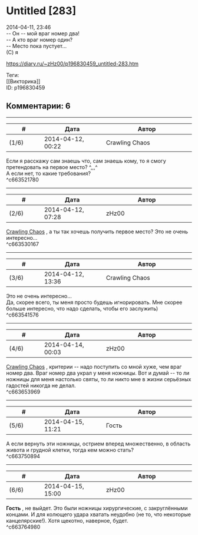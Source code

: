 Untitled [283]
==============

  
2014-04-11, 23:46  
 -- Он -- мой враг номер два!   
 -- А кто враг номер один?   
 -- Место пока пустует...   
 (С) я   
  
<https://diary.ru/~zHz00/p196830459_untitled-283.htm>  
  
Теги:  
[[Викторика]]  
ID: p196830459  


Комментарии: 6
--------------

  


---



|         #         |              Дата              |                     Автор                     |           ID           |
| --- | --- | --- | --- |
| (1/6) | 2014-04-12, 00:22 | Crawling Chaos | c663521780 |

  
 Если я расскажу сам знаешь что, сам знаешь кому, то я смогу претендовать на первое место? ^,,,^   
 А если нет, то какие требования?   
 ^c663521780

---



|         #         |              Дата              |                     Автор                     |           ID           |
| --- | --- | --- | --- |
| (2/6) | 2014-04-12, 07:28 | zHz00 | c663530167 |

  
  [Crawling Chaos](http://degozaru.diary.ru "de gozaru")  , а ты так хочешь получить первое место? Это не очень интересно...   
 ^c663530167

---



|         #         |              Дата              |                     Автор                     |           ID           |
| --- | --- | --- | --- |
| (3/6) | 2014-04-12, 13:36 | Crawling Chaos | c663541576 |

  
  Это не очень интересно...    
 Да, скорее всего, ты меня просто будешь игнорировать. Мне скорее больше интересно, что надо сделать, чтобы его заслужить)   
 ^c663541576

---



|         #         |              Дата              |                     Автор                     |           ID           |
| --- | --- | --- | --- |
| (4/6) | 2014-04-14, 00:03 | zHz00 | c663653969 |

  
  [Crawling Chaos](http://degozaru.diary.ru "de gozaru")  , критерии -- надо поступить со мной хуже, чем враг номер два. Враг номер два украл у меня ножницы. Вот и думай -- то ли ножницы для меня настолько святы, то ли никто мне в жизни серьёзных гадостей никогда не делал.   
 ^c663653969

---



|         #         |              Дата              |                     Автор                     |           ID           |
| --- | --- | --- | --- |
| (5/6) | 2014-04-15, 11:21 | Гость | c663750894 |

  
 А если вернуть эти ножницы, острием вперед множественно, в область живота и грудной клетки, тогда кем можно стать?   
 ^c663750894

---



|         #         |              Дата              |                     Автор                     |           ID           |
| --- | --- | --- | --- |
| (6/6) | 2014-04-15, 15:00 | zHz00 | c663764980 |

  
  **Гость**  , не выйдет. Это были ножницы хирургические, с закруглёнными концами. И для колющего удара хватать неудобно (не то, что некоторые канцелярские!). Хотя щекотно, наверное, будет.   
 ^c663764980